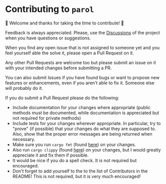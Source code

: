 # Contributing to `parol`

👋 Welcome and thanks for taking the time to contribute! 👋

Feedback is always appreciated. Please, use the [Discussions](https://github.com/jsinger67/parol/discussions)
of the project when you have questions or suggestions.

When you find any open issue that is not assigned to someone yet and you feel yourself able the
solve it, please open a Pull Request on it.

Any other Pull Requests are welcome too but please submit an issue on it with your intended changes
before submitting a PR.

You can also submit Issues if you have found bugs or want to propose new features or enhancements, even
if you aren't able to fix it. Someone else will probably do it.

If you do submit a Pull Request please do the following:

- Include documentation for your changes where appropriate (public methods must be documented,
while documentation is appreciated but not required for private methods)
- Include tests for your changes wherever appropriate.  In particular, try to "prove" (if
possible) that your changes do what they are supposed to.  Also, show that the proper error
messages are being returned when necessary.
- Make sure you run `cargo fmt` (found [here](https://github.com/rust-lang-nursery/rustfmt))
on your changes.
- Also run `cargo clippy` (found [here](https://github.com/Manishearth/rust-clippy/))
on your changes, but I would greatly appreciate it and fix them if possible.
- It would be nice if you do a spell check. It is not required but encouraged.
- Don't forget to add yourself to the to the list of Contributors in the README! This is
not required, but it is very much encouraged!
